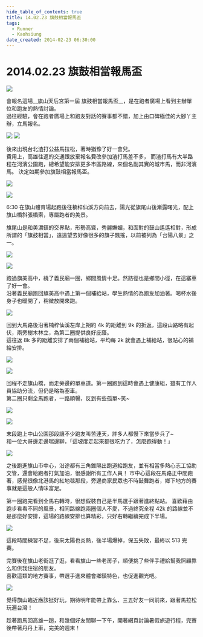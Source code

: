 ```yaml
---
hide_table_of_contents: true
title: 14.02.23 旗鼓相當報馬盃
tags:
  - Runner
  - Kaohsiung
date_created: 2014-02-23 06:30:00
---
```


2014.02.23 旗鼓相當報馬盃
======================

![](https://lh6.googleusercontent.com/-NoXxfdRv398/Uwr_hxp-I_I/AAAAAAAACP8/WVtY_D0n434/w800-h600-no/140223_Screenshot.png)

會報名這場__旗山天后宮第一屆 旗鼓相當報馬盃__，是在跑者廣場上看到主辦單位和跑友的熱情討論。  
過往經驗，會在跑者廣場上和跑友對話的賽事都不錯，加上由口碑極佳的大腳丫主辦，立馬報名。

![](https://lh3.googleusercontent.com/-tMvF6BAEzlo/Uwr8WTnjUoI/AAAAAAAACMY/OrwtAM06u9g/w800-h553-no/140223_0556-522_%25E6%2597%2597%25E9%25BC%2593%25E7%259B%25B8%25E7%2595%25B6.jpg)
![](https://fbcdn-sphotos-c-a.akamaihd.net/hphotos-ak-ash3/t31/p180x540/1957777_667644359968168_175128963_o.jpg)

後來出現台北渣打公益馬拉松，著時猶豫了好一會兒。  
費用上，高雄往返的交通跟放棄報名費改參加渣打馬差不多，
而渣打馬有大半路程在河濱公園跑，總希望能安排更多市區路線，來個名副其實的城市馬，而非河濱馬。
決定如期參加旗鼓相當報馬盃。

![](https://lh6.googleusercontent.com/-Y78id3Je3dY/Uwr8Wq_DK8I/AAAAAAAACMk/Sc1OsL0AKE0/w800-h553-no/140223_0640-526_%25E6%2597%2597%25E9%25BC%2593%25E7%259B%25B8%25E7%2595%25B6.jpg)

![](https://lh3.googleusercontent.com/-E6wtBnZZRlM/Uwr8WiiuIkI/AAAAAAAACMg/A_dz223T6OI/w800-h553-no/140223_0641-532_%25E6%2597%2597%25E9%25BC%2593%25E7%259B%25B8%25E7%2595%25B6.jpg)

6:30 在旗山體育場起跑後往楠梓仙溪方向前去，陽光從旗尾山後漸露曙光，配上旗山橋斜張橋索，專屬跑者的美景。

旗尾山是和美濃鎮的交界點，形勢高聳，秀麗嫵媚，和面對的鼓山遙遙相對，形成所謂的「旗鼓相當」，遠遠望去好像很多的旗子飄搖，以前被列為「台陽八景」之一。

![](https://lh4.googleusercontent.com/-tlVrDsi7L8A/Uwr8XrMljoI/AAAAAAAACM0/rT9-eqyPRAk/w553-h800-no/140223_0651-537_%25E6%2597%2597%25E9%25BC%2593%25E7%259B%25B8%25E7%2595%25B6.jpg)

![](https://lh5.googleusercontent.com/-qai3biMkdZU/Uwr8YLsubEI/AAAAAAAACNE/s9unR6Yx6Jg/w800-h553-no/140223_0651-539_%25E6%2597%2597%25E9%25BC%2593%25E7%259B%25B8%25E7%2595%25B6.jpg)

跑過旗美高中，繞了義民廟一圈，鄉間風情十足。然路徑也是鄉間小徑，在這塞車了好一會。  
沿著義民廟跑回旗美高中遇上第一個補給站，學生熱情的為跑友加油著。喝杯水後身子也暖開了，稍微放開來跑。

![](https://lh6.googleusercontent.com/-lfN_dUHyags/Uwr8YSxIfdI/AAAAAAAACNA/p3E9HnalpKw/w800-h553-no/140223_0703-544_%25E6%2597%2597%25E9%25BC%2593%25E7%259B%25B8%25E7%2595%25B6.jpg)

回到大馬路後沿著楠梓仙溪左岸上朔約 4k 的距離到 9k 的折返，這段山路略有起伏，兩旁樹木林立，為第二圈提供良好庇蔭。  
這往返 8k 多的距離安排了兩個補給站，平均每 2k 就會遇上補給站，很貼心的補給安排。

![](https://lh4.googleusercontent.com/-mrD7p0-YVVY/Uwr8ZUhsKlI/AAAAAAAACNU/PXymAAfBJX8/w800-h553-no/140223_0801-551_%25E6%2597%2597%25E9%25BC%2593%25E7%259B%25B8%25E7%2595%25B6.jpg)

![](https://lh6.googleusercontent.com/-QM1X1EBsYrk/Uwr8ZpAfG0I/AAAAAAAACNg/EeM2KOEqbYY/w800-h553-no/140223_0803-554_%25E6%2597%2597%25E9%25BC%2593%25E7%259B%25B8%25E7%2595%25B6.jpg)

回程不走旗山橋，而走旁邊的單車道。第一圈跑到這時會遇上健康組，雖有工作人員協助分流，但仍是略為塞車。  
第二圈只剩全馬跑者，一路順暢，反到有些孤單~笑~

![](https://lh5.googleusercontent.com/-Y81yQLTTZIw/Uwr8aJegtEI/AAAAAAAACNc/bLgTNt894W4/w800-h553-no/140223_0835-558_%25E6%2597%2597%25E9%25BC%2593%25E7%259B%25B8%25E7%2595%25B6.jpg)

![](https://lh3.googleusercontent.com/-lIg9PbJff2k/Uwr8cO9t4cI/AAAAAAAACN8/VQeuAJZtENI/w553-h800-no/140223_0843-568_%25E6%2597%2597%25E9%25BC%2593%25E7%259B%25B8%25E7%2595%25B6.jpg)

末段跑上中山公園那段讓不少跑友叫苦連天，許多人都慢下來當步兵了~  
和一位大哥邊走邊喘邊聊，「這坡度走起來都很吃力了，怎麼跑得動！」

![](https://lh3.googleusercontent.com/-09ZQOKTELus/Uwr8c0EjPYI/AAAAAAAACOE/vjF89mDDeaE/w800-h553-no/140223_0856-571_%25E6%2597%2597%25E9%25BC%2593%25E7%259B%25B8%25E7%2595%25B6.jpg)

之後跑進旗山市中心，沿途都有三角錐隔出跑道給跑友，並有相當多熱心志工協助交管，還會給跑者打氣加油，很感謝所有工作人員！
市中心這段在馬路正中間跑著，感覺很像北港馬的紅地毯那段，旁邊商家民眾也不時鼓舞跑者，鄉下地方的賽事就是這般人情味富足。

第一圈跑完看到全馬右轉時，很想假裝自己是半馬選手跟著進終點站。
喜歡藉由跑步看看不同的風景，相同路線跑兩圈個人不愛，不過終究全程 42k 的路線並不是那麼好安排，這場的路線安排也算精彩，只好右轉繼續完成下半場。

![](https://lh3.googleusercontent.com/-3S7gqaK4ZB8/Uwr8dalFFLI/AAAAAAAACOM/Pga4_yisBzw/w553-h800-no/140223_1151-575_%25E6%2597%2597%25E9%25BC%2593%25E7%259B%25B8%25E7%2595%25B6.jpg)

這段時間練習不足，後來太陽也炎熱，後半場爆掉，保五失敗，最終以 513 完賽。

完賽後在旗山老街逛了逛，看看旗山一些老房子，順便挑了些伴手禮給幫我照顧靠么和供我住宿的朋友。  
喜歡這類的地方賽事，帶選手進來體會鄉鎮特色，也促進觀光吧。

![](https://lh6.googleusercontent.com/-_Pshge65oUQ/Uwr8ddPUgyI/AAAAAAAACOQ/jlugEGbfULs/s600-no/140223_1534-578_%25E6%2597%2597%25E9%25BC%2593%25E7%259B%25B8%25E7%2595%25B6.jpg)

覺得旗山臨近應該挺好玩，期待明年能帶上靠么、三五好友一同前來，跟著馬拉松玩遍台灣！

趁著跑馬回高雄一趟，和幾個好友閒聊一下午，開著網頁討論暑假旅遊行程，完賽後帶著丹丹上車，完美的週末！
